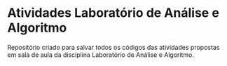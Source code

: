 # Atividades Laboratório de Análise e Algoritmo
Repositório criado para salvar todos os códigos das atividades propostas em sala de aula da disciplina Laboratório de Análise e Algoritmo.

